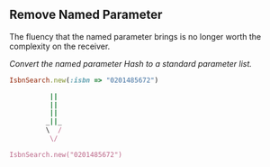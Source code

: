 ## Remove Named Parameter
The fluency that the named parameter brings is no longer worth the complexity on the receiver.

*Convert the named parameter Hash to a standard parameter list.*

```ruby
IsbnSearch.new(:isbn => "0201485672")

          ||
          ||
          ||
         _||_
         \  /
          \/

IsbnSearch.new("0201485672")
```
